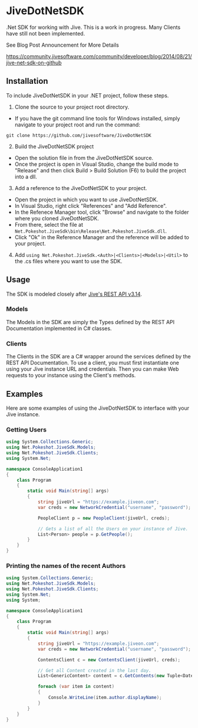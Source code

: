 JiveDotNetSDK
=============

.Net SDK for working with Jive. This is a work in progress. Many Clients have still not been implemented.

See Blog Post Announcement for More Details

https://community.jivesoftware.com/community/developer/blog/2014/08/21/jive-net-sdk-on-github

## Installation
To include JiveDotNetSDK in your .NET project, follow these steps.
 1. Clone the source to your project root directory.
  - If you have the git command line tools for Windows installed, simply navigate to your project root and run the command:
  ```git
  git clone https://github.com/jivesoftware/JiveDotNetSDK
  ```
 2. Build the JiveDotNetSDK project
  - Open the solution file in from the JiveDotNetSDK source.
  - Once the project is open in Visual Studio, change the build mode to "Release" and then click Build > Build Solution (F6) to build the project into a dll.
 3. Add a reference to the JiveDotNetSDK to your project.
  - Open the project in which you want to use JiveDotNetSDK.
  - In Visual Studio, right click "References" and "Add Reference".
  - In the Refenece Manager tool, click "Browse" and navigate to the folder where you cloned JiveDotNetSDK.
  - From there, select the file at ```Net.Pokeshot.JiveSdk\bin\Release\Net.Pokeshot.JiveSdk.dll```.
  - Click "Ok" in the Reference Manager and the reference will be added to your project.
 4. Add ```using Net.Pokeshot.JiveSdk.<Auth>|<Clients>|<Models>|<Util>``` to the .cs files where you want to use the SDK.
 
## Usage
 The SDK is modeled closely after [Jive's REST API v3.14](https://developers.jivesoftware.com/api/v3/cloud/rest/index.html).
 
### Models
 The Models in the SDK are simply the Types defined by the REST API Documentation implemented in C# classes.
 
### Clients
 The Clients in the SDK are a C# wrapper around the services defined by the REST API Documentation. To use a client, you must first instantiate one using your Jive instance URL and credentials. Then you can make Web requests to your instance using the Client's methods.


## Examples
Here are some examples of using the JiveDotNetSDK to interface with your Jive instance.

### Getting Users
```C#
using System.Collections.Generic;
using Net.Pokeshot.JiveSdk.Models;
using Net.Pokeshot.JiveSdk.Clients;
using System.Net;

namespace ConsoleApplication1
{
    class Program
    {
        static void Main(string[] args)
        {
            string jiveUrl = "https://example.jiveon.com";
            var creds = new NetworkCredential("username", "password");

            PeopleClient p = new PeopleClient(jiveUrl, creds);

            // Gets a list of all the Users on your instance of Jive.
            List<Person> people = p.GetPeople();
        }
    }
}
```

### Printing the names of the recent Authors
```C#
using System.Collections.Generic;
using Net.Pokeshot.JiveSdk.Models;
using Net.Pokeshot.JiveSdk.Clients;
using System.Net;
using System;

namespace ConsoleApplication1
{
    class Program
    {
        static void Main(string[] args)
        {
            string jiveUrl = "https://example.jiveon.com";
            var creds = new NetworkCredential("username", "password");

            ContentsClient c = new ContentsClient(jiveUrl, creds);

            // Get all Content created in the last day.
            List<GenericContent> content = c.GetContents(new Tuple<DateTime, DateTime>(DateTime.Now.AddDays(-1), DateTime.Now), null, int.MaxValue);

            foreach (var item in content)
            {
                Console.WriteLine(item.author.displayName);
            }
        }
    }
}
```
